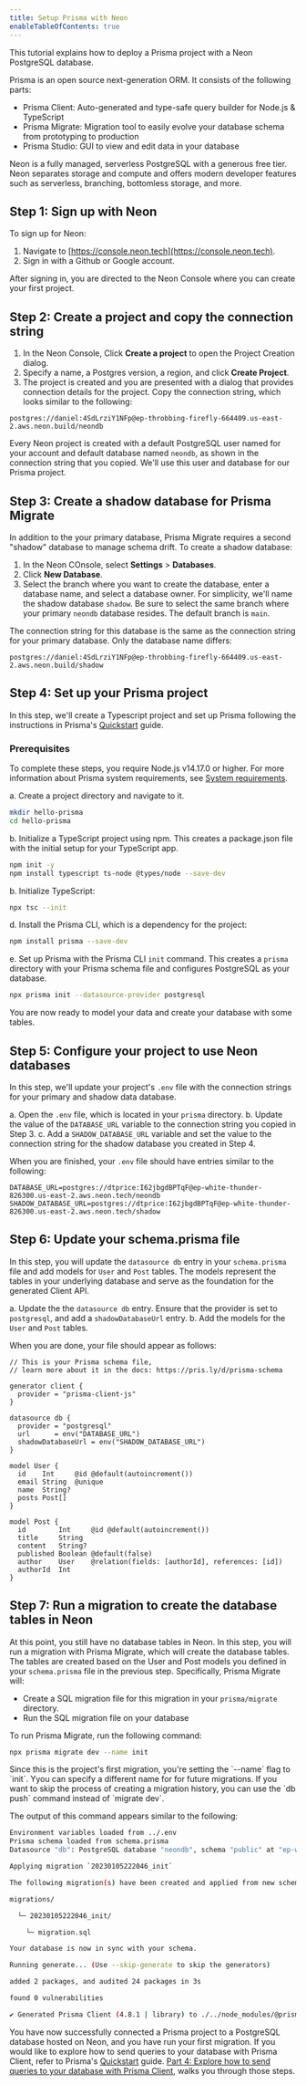 ```yaml
---
title: Setup Prisma with Neon
enableTableOfContents: true
---
```


This tutorial explains how to deploy a Prisma project with a Neon PostgreSQL database.

Prisma is an open source next-generation ORM. It consists of the following parts:

- Prisma Client: Auto-generated and type-safe query builder for Node.js & TypeScript
- Prisma Migrate: Migration tool to easily evolve your database schema from prototyping to production
- Prisma Studio: GUI to view and edit data in your database

Neon is a fully managed, serverless PostgreSQL with a generous free tier. Neon separates storage and compute and offers modern developer features such as serverless, branching, bottomless storage, and more.

## Step 1: Sign up with Neon

To sign up for Neon:

1. Navigate to [https://console.neon.tech](https://console.neon.tech).
1. Sign in with a Github or Google account.

After signing in, you are directed to the Neon Console where you can create your first project. 

## Step 2: Create a project and copy the connection string

1. In the Neon Console, Click **Create a project** to open the Project Creation dialog.
1. Specify a name, a Postgres version, a region, and click **Create Project**.
1. The project is created and you are presented with a dialog that provides connection details for the project. Copy the connection string, which looks similar to the following:

```text
postgres://daniel:4SdLrziY1NFp@ep-throbbing-firefly-664409.us-east-2.aws.neon.build/neondb
```

Every Neon project is created with a default PostgreSQL user named for your account and default database named `neondb`, as shown in the connection string that you copied. We'll use this user and database for our Prisma project.

## Step 3: Create a shadow database for Prisma Migrate

In addition to the your primary database, Prisma Migrate requires a second "shadow" database to manage schema drift. To create a shadow database:

1. In the Neon COnsole, select **Settings** > **Databases**.
1. Click **New Database**.
1. Select the branch where you want to create the database, enter a database name, and select a database owner. For simplicity, we'll name the shadow database `shadow`. Be sure to select the same branch where your primary `neondb` database resides. The default branch is `main`.

The connection string for this database is the same as the connection string for your primary database. Only the database name differs:

```text
postgres://daniel:4SdLrziY1NFp@ep-throbbing-firefly-664409.us-east-2.aws.neon.build/shadow
```

## Step 4: Set up your Prisma project

In this step, we'll create a Typescript project and set up Prisma following the instructions in Prisma's [Quickstart](https://www.prisma.io/docs/getting-started/quickstart) guide.

### Prerequisites

To complete these steps, you require Node.js v14.17.0 or higher. For more information about Prisma system requirements, see [System requirements](https://www.prisma.io/docs/reference/system-requirements).

a. Create a project directory and navigate to it.

  ```bash
  mkdir hello-prisma
  cd hello-prisma
  ```

b. Initialize a TypeScript project using npm. This creates a package.json file with the initial setup for your TypeScript app.

  ```bash
  npm init -y
  npm install typescript ts-node @types/node --save-dev
  ```

b. Initialize TypeScript:

  ```bash
  npx tsc --init
  ```

d. Install the Prisma CLI, which is a dependency for the project:

  ```bash
  npm install prisma --save-dev
  ```

e. Set up Prisma with the Prisma CLI `init` command. This creates a `prisma` directory with your Prisma schema file and configures PostgreSQL as your database. 

  ```bash
  npx prisma init --datasource-provider postgresql
  ```

You are now ready to model your data and create your database with some tables.

## Step 5: Configure your project to use Neon databases

In this step, we'll update your project's `.env` file with the connection strings for your primary and shadow data database.

a. Open the `.env` file, which is located in your `prisma` directory.
b. Update the value of the `DATABASE_URL` variable to the connection string you copied in Step 3.
c. Add a `SHADOW_DATABASE_URL` variable and set the value to the connection string for the shadow database you created in Step 4.

When you are finished, your `.env` file should have entries similar to the following:

```text
DATABASE_URL=postgres://dtprice:I62jbgdBPTqF@ep-white-thunder-826300.us-east-2.aws.neon.tech/neondb
SHADOW_DATABASE_URL=postgres://dtprice:I62jbgdBPTqF@ep-white-thunder-826300.us-east-2.aws.neon.tech/shadow
```

## Step 6: Update your schema.prisma file

In this step, you will update the `datasource db` entry in your `schema.prisma` file and add models for `User` and `Post` tables. The models represent the tables in your underlying database and serve as the foundation for the generated Client API.

a. Update the the `datasource db` entry. Ensure that the provider is set to `postgresql`, and add a `shadowDatabaseUrl` entry.
b. Add the models for the `User` and `Post` tables.

When you are done, your file should appear as follows:

```text
// This is your Prisma schema file,
// learn more about it in the docs: https://pris.ly/d/prisma-schema

generator client {
  provider = "prisma-client-js"
}

datasource db {
  provider = "postgresql"
  url      = env("DATABASE_URL")
  shadowDatabaseUrl = env("SHADOW_DATABASE_URL")
}

model User {
  id    Int     @id @default(autoincrement())
  email String  @unique
  name  String?
  posts Post[]
}

model Post {
  id        Int     @id @default(autoincrement())
  title     String
  content   String?
  published Boolean @default(false)
  author    User    @relation(fields: [authorId], references: [id])
  authorId  Int
}
```

## Step 7: Run a migration to create the database tables in Neon

At this point, you still have no database tables in Neon. In this step, you will run a migration with Prisma Migrate, which will create the database tables. The tables are created based on the User and Post models you defined in your `schema.prisma` file in the previous step. Specifically, Prisma Migrate will:

- Create a SQL migration file for this migration in your `prisma/migrate` directory.
- Run the SQL migration file on your database

To run Prisma Migrate, run the following command:

```bash
npx prisma migrate dev --name init
```

<Admonition type="note">
Since this is the project's first migration, you're setting the `--name` flag to `init`. Yyou can specify a different name for for future migrations. If you want to skip the process of creating a migration history, you can use the `db push` command instead of `migrate dev`.

</Admonition>

The output of this command appears similar to the following:

```bash
Environment variables loaded from ../.env
Prisma schema loaded from schema.prisma
Datasource "db": PostgreSQL database "neondb", schema "public" at "ep-white-thunder-826300.us-east-2.aws.neon.tech:5432"

Applying migration `20230105222046_init`

The following migration(s) have been created and applied from new schema changes:

migrations/

  └─ 20230105222046_init/

    └─ migration.sql

Your database is now in sync with your schema.

Running generate... (Use --skip-generate to skip the generators)

added 2 packages, and audited 24 packages in 3s

found 0 vulnerabilities

✔ Generated Prisma Client (4.8.1 | library) to ./../node_modules/@prisma/client in 73ms
```

You have now successfully connected a Prisma project to a PostgreSQL database hosted on Neon, and you have run your first migration. If you would like to explore how to send queries to your database with Prisma Client, refer to Prisma's [Quickstart](https://www.prisma.io/docs/getting-started/quickstart) guide. [Part 4: Explore how to send queries to your database with Prisma Client](https://www.prisma.io/docs/getting-started/quickstart#4-explore-how-to-send-queries-to-your-database-with-prisma-client), walks you through those steps.